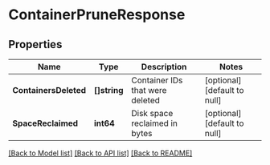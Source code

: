 # ContainerPruneResponse

## Properties
Name | Type | Description | Notes
------------ | ------------- | ------------- | -------------
**ContainersDeleted** | **[]string** | Container IDs that were deleted | [optional] [default to null]
**SpaceReclaimed** | **int64** | Disk space reclaimed in bytes | [optional] [default to null]

[[Back to Model list]](../README.md#documentation-for-models) [[Back to API list]](../README.md#documentation-for-api-endpoints) [[Back to README]](../README.md)


